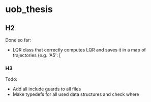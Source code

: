 # uob_thesis

## H2
Done so far:
- LQR class that correctly computes LQR and saves it in a map of trajectories (e.g. 'A5': [

### H3
Todo:
- Add all include guards to all files
- Make typedefs for all used data structures and check where 

